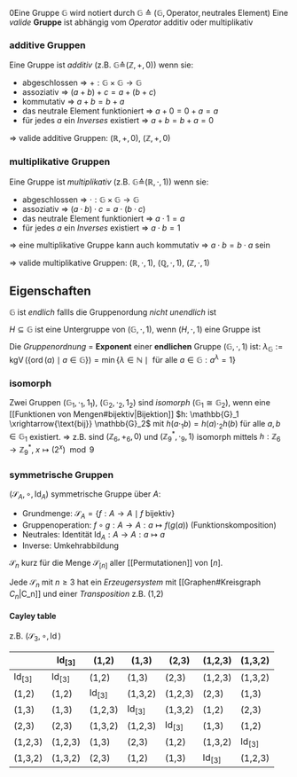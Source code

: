 0Eine Gruppe $\mathbb{G}$ wird notiert durch $\mathbb{G}$ ≙ $(\mathbb{G}, \text{Operator}, \text{neutrales Element})$
Eine _valide_ **Gruppe** ist abhängig vom _Operator_ additiv oder multiplikativ
### additive Gruppen
Eine Gruppe ist _additiv_ (z.B. $\mathbb{G}$≙$(\mathbb{Z}, +, 0)$) wenn sie:
- abgeschlossen ⇒ $+: \mathbb{G} \times \mathbb{G} \to \mathbb{G}$
- assoziativ ⇒ $(a + b) + c = a + (b + c)$
- kommutativ ⇒ $a+b=b+a$
- das neutrale Element funktioniert ⇒ $a + 0 = 0 + a = a$
- für jedes $a$ ein _Inverses_ existiert ⇒ $a + b = b + a = 0$

⇒ valide additive Gruppen: $(\mathbb{R}, +, 0)$, $(\mathbb{Z}, +, 0)$
### multiplikative Gruppen
Eine Gruppe ist _multiplikativ_ (z.B. $\mathbb{G}$≙$(\mathbb{R}, \cdot, 1)$) wenn sie:
- abgeschlossen ⇒ $\cdot: \mathbb{G} \times \mathbb{G} \to \mathbb{G}$
- assoziativ ⇒ $(a \cdot b) \cdot c = a \cdot (b \cdot c)$
- das neutrale Element funktioniert ⇒ $a \cdot 1 = a$
- für jedes $a$ ein _Inverses_ existiert ⇒ $a \cdot b  = 1$

⇒ eine multiplikative Gruppe kann auch kommutativ ⇒ $a \cdot b = b \cdot a$ sein

⇒ valide multiplikative Gruppen: $(\mathbb{R}, \cdot, 1)$, $(\mathbb{Q}, \cdot, 1)$, $(\mathbb{Z}, \cdot, 1)$

## Eigenschaften
$\mathbb{G}$ ist _endlich_ fallls die Gruppenordung _nicht unendlich_ ist

$H \subseteq \mathbb{G}$ ist eine Untergruppe von $(\mathbb{G}, \cdot, 1)$, wenn $(H, \cdot, 1)$ eine Gruppe ist

Die _Gruppenordnung_ = **Exponent** einer **endlichen** Gruppe $(\mathbb{G}, \cdot, 1)$ ist: $\lambda_{\mathbb{G}} := \operatorname{kgV}(\{\operatorname{ord}(a) \mid a \in \mathbb{G} \}) = \min \{ \lambda \in \mathbb{N} \mid \text{ für alle } a \in \mathbb{G}: a^\lambda = 1 \}$


### isomorph
Zwei Gruppen $(\mathbb{G}_1, \cdot_1, 1_1)$, $(\mathbb{G}_2, \cdot_2, 1_2)$ sind _isomorph_ $(\mathbb{G}_1 \cong \mathbb{G}_2)$, wenn eine [[Funktionen von Mengen#bijektiv|Bijektion]] $h: \mathbb{G}_1 \xrightarrow{\text{bij}} \mathbb{G}_2$ mit $h(a \cdot_1 b) = h(a) \cdot_2 h(b)$ für alle $a, b \in \mathbb{G}_1$ existiert.
⇒ z.B. sind $(\mathbb{Z}_6, +_6, 0)$ und $(\mathbb{Z}_9^*, \cdot_9, 1)$ isomorph mittels $h: \mathbb{Z}_6 \to \mathbb{Z}_9^*, \; x \mapsto (2^x) \mod 9$

### symmetrische Gruppen
$(\mathcal{S}_A, \circ, \operatorname{Id}_A)$ symmetrische Gruppe über $A$:
- Grundmenge: $\mathcal{S}_A = \{ f: A \to A \mid f \text{ bijektiv} \}$
- Gruppenoperation: $f \circ g: A \to A: a \mapsto f(g(a))$ (Funktionskomposition)
- Neutrales: Identität $\operatorname{Id}_A: A \to A: a \mapsto a$
- Inverse: Umkehrabbildung

$\mathcal{S}_n$ kurz für die Menge $\mathcal{S}_{[n]}$ aller [[Permutationen]] von $[n]$.

Jede $\mathcal{S}_n$ mit $n\geq 3$ hat ein _Erzeugersystem_ mit [[Graphen#Kreisgraph $C_n$|C_n]] und einer _Transposition_ z.B. (1,2)

#### Cayley table
z.B. $(\mathcal{S}_3, \circ, \operatorname{Id})$

|          | $\operatorname{Id}_{[3]}$ | (1,2) | (1,3) | (2,3) | (1,2,3) | (1,3,2) |
|----------|-----------------|-------|-------|-------|---------|---------|
| $\operatorname{Id}_{[3]}$ | $\operatorname{Id}_{[3]}$ | (1,2) | (1,3) | (2,3) | (1,2,3) | (1,3,2) |
| (1,2)   | (1,2) | $\operatorname{Id}_{[3]}$ | (1,3,2) | (1,2,3) | (2,3) | (1,3) |
| (1,3)   | (1,3) | (1,2,3) | $\operatorname{Id}_{[3]}$ | (1,3,2) | (1,2) | (2,3) |
| (2,3)   | (2,3) | (1,3,2) | (1,2,3) | $\operatorname{Id}_{[3]}$ | (1,3) | (1,2) |
| (1,2,3) | (1,2,3) | (1,3) | (2,3) | (1,2) | (1,3,2) | $\operatorname{Id}_{[3]}$ |
| (1,3,2) | (1,3,2) | (2,3) | (1,2) | (1,3) | $\operatorname{Id}_{[3]}$ | (1,2,3) |

